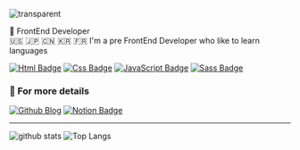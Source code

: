 ![transparent](https://capsule-render.vercel.app/api?type=transparent&fontColor=703ee5&fontAlign=16.5&text=LEESEONGGYE&height=100&fontSize=40&desc=イソンゲ%20%20&descAlignY=80&descAlign=29)

🥷 FrontEnd Developer  
🇺🇸 🇯🇵 🇨🇳 🇰🇷 🇫🇷 I'm a pre FrontEnd Developer who like to learn languages

[![Html Badge](https://img.shields.io/badge/HTML5-E34F26?style=flat-square&logo=HTML5&logoColor=white)](https://developer.mozilla.org/ko/docs/Web/HTML)
[![Css Badge](https://img.shields.io/badge/CSS3-1572B6?style=flat-square&logo=CSS3&logoColor=white)](https://developer.mozilla.org/ko/docs/Web/CSS)
[![JavaScript Badge](https://img.shields.io/badge/JavaScript-F7DF1E?style=flat-square&logo=JavaScript&logoColor=white)](https://javascript.info/)
[![Sass Badge](https://img.shields.io/badge/Sass-CC6699?style=flat-square&logo=Sass&logoColor=white)](https://sass-lang.com/)

### 💫 For more details 
[![Github Blog](https://img.shields.io/badge/GitHub-Blog-gray?style=flat&logo=GitHub&logoColor=black)](https://topgun0415.github.io)  [![Notion Badge](https://img.shields.io/badge/Notion-b4f5bd?style=flat&logo=Notion&logoColor=black)](https://www.notion.so/Philipuuu-f0fc95d626f84e7b8f9538e7a665c3da)

---

![github stats](https://github-readme-stats.vercel.app/api?username=topgun0415&show_icons=true&theme=tokyonight)
![Top Langs](https://github-readme-stats.vercel.app/api/top-langs/?username=topgun0415&layout=compact&theme=tokyonight)
